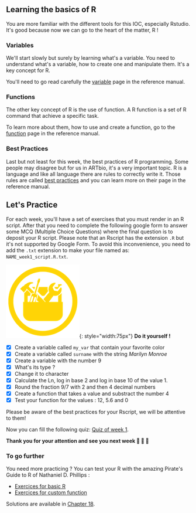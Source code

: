 ## Learning the basics of R

You are more familiar with the different tools for this IOC, especially Rstudio. 
It's good because now we can go to the heart of the matter, R !

### Variables

We'll start slowly but surely by learning what's a variable. You need to understand
what's a variable, how to create one and manipulate them. It's a key concept for R. 

You'll need to go read carefully the [variable](./r00_variables.md) page in the 
reference manual.

### Functions

The other key concept of R is the use of function. A R function is a set of R command
that achieve a specific task. 

To learn more about them, how to use and create a function, go to the [function](./r03_functions.md) page in the reference manual. 

### Best Practices

Last but not least for this week, the best practices of R programming. Some people may
disagree but for us in ARTbio, it's a very important topic. R is a language and like
all language there are rules to correctly write it. Those rules are called [best practices](./r04_bestpractices.md) 
and you can learn more on their page in the reference manual.

## Let's Practice

For each week, you'll have a set of exercises that you must render in an R script. 
After that you need to complete the following google form to answer some MCQ (Multiple
Choice Questions) where the final question is to deposit your R script.
Please note that an Rscript has the extension `.R` but it's not supported by Google Form.
To avoid this inconvenience, you need to add the `.txt` extension to make your file named as: `NAME_week1_script.R.txt`. 

![](images/toolbox-do-it-yourself.png){: style="width:75px"} **Do it yourself !**

- [x] Create a variable called `my_var` that contain your favorite color
- [x] Create a variable called `surname` with the string _Marilyn Monroe_
- [x] Create a variable with the number 9
- [x] What's its type ?
- [x] Change it to character
- [x] Calculate the Ln, log in base 2 and log in base 10 of the value 1.
- [x] Round the fraction 9/7 with 2 and then 4 decimal numbers 
- [x] Create a function that takes a value and substract the number 4
- [x] Test your function for the values : 12, 5.6 and 0 

Please be aware of the best practices for your Rscript, we will be attentive to them!

Now you can fill the following quiz: [Quiz of week 1](https://forms.gle/Y6enoxKSH5Nfa14w9).


**Thank you for your attention and see you next week :clap: :clap: :clap:**

### To go further

You need more practicing ? You can test your R with the amazing Pirate's Guide to R of
Nathaniel D. Phillips :

- [Exercices for basic R](https://bookdown.org/ndphillips/YaRrr/test-your-r-might.html)
- [Exercices for custom function](https://bookdown.org/ndphillips/YaRrr/test-your-r-might-6.html)

Solutions are available in [Chapter 18](https://bookdown.org/ndphillips/YaRrr/solutions.html).